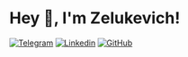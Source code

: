 # Hey 👋, I'm Zelukevich!

<a href="https://t.me/zhelukevich" target="_blank"><img src="https://img.shields.io/badge/-Telegram-0088cc?style=flat-square&logo=telegram" alt="Telegram"></a>
<a href="https://www.linkedin.com/in/pavelzhelukevich/" target="_blank"><img src="https://img.shields.io/badge/-Linkedin-0088cc?style=flat-square&logo=linkedin" alt="Linkedin"></a>
<a href="https://github.com/Zhelukevich" target="_blank"><img src="https://img.shields.io/badge/-GitHub-181717?style=flat-square&logo=github" alt="GitHub"></a>
